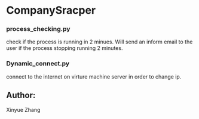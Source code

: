 # CompanySracper

### process_checking.py
 check if the process is running in 2 minues. Will send an inform email to the user if the process stopping running 2 minutes.
### Dynamic_connect.py
 connect to the internet on virture machine server in order to change ip.
 
## Author:
 Xinyue Zhang
